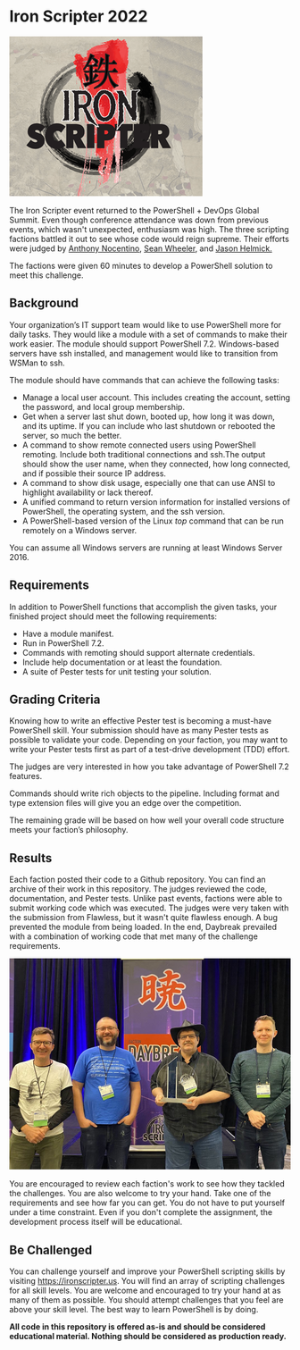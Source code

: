 # Iron Scripter 2022

![iron scripter](./IronScripterLogo.png)

The Iron Scripter event returned to the PowerShell + DevOps Global Summit. Even though conference attendance was down from previous events, which wasn't unexpected, enthusiasm was high. The three scripting factions battled it out to see whose code would reign supreme. Their efforts were judged by [Anthony Nocentino](https://twitter.com/nocentino), [Sean Wheeler](https://twitter.com/swsamwa), and [Jason Helmick.](https://twitter.com/theJasonHelmick)

The factions were given 60 minutes to develop a PowerShell solution to meet this challenge.

## Background

Your organization’s IT support team would like to use PowerShell more for daily tasks. They would like a module with a set of commands to make their work easier. The module should support PowerShell 7.2. Windows-based servers have ssh installed, and management would like to transition from WSMan to ssh.

The module should have commands that can achieve the following tasks:

+ Manage a local user account. This includes creating the account, setting the password, and local group membership.
+ Get when a server last shut down, booted up, how long it was down, and its uptime. If you can include who last shutdown or rebooted the server, so much the better.
+ A command to show remote connected users using PowerShell remoting. Include both traditional connections and ssh.The output should show the user name, when they connected, how long connected, and if possible their source IP address.
+ A command to show disk usage, especially one that can use ANSI to highlight availability or lack thereof.
+ A unified command to return version information for installed versions of PowerShell, the operating system, and the ssh version.
+ A PowerShell-based version of the Linux *top* command that can be run remotely on a Windows server.

You can assume all Windows servers are running at least Windows Server 2016.

## Requirements

In addition to PowerShell functions that accomplish the given tasks, your finished project should meet the following requirements:

+ Have a module manifest.
+ Run in PowerShell 7.2.
+ Commands with remoting should support alternate credentials.
+ Include help documentation or at least the foundation.
+ A suite of Pester tests for unit testing your solution.

## Grading Criteria

Knowing how to write an effective Pester test is becoming a must-have PowerShell skill. Your submission should have as many Pester tests as possible to validate your code. Depending on your faction, you may want to write your Pester tests first as part of a test-drive development (TDD) effort.

The judges are very interested in how you take advantage of PowerShell 7.2 features.

Commands should write rich objects to the pipeline. Including format and type extension files will give you an edge over the competition.

The remaining grade will be based on how well your overall code structure meets your faction’s philosophy.

## Results

Each faction posted their code to a Github repository. You can find an archive of their work in this repository. The judges reviewed the code, documentation, and Pester tests. Unlike past events, factions were able to submit working code which was executed. The judges were very taken with the submission from Flawless, but it wasn't quite flawless enough. A bug prevented the module from being loaded. In the end, Daybreak prevailed with a combination of working code that met many of the challenge requirements.

![Daybreak 2022](Daybreak2022.jpg)

You are encouraged to review each faction's work to see how they tackled the challenges. You are also welcome to try your hand. Take one of the requirements and see how far you can get. You do not have to put yourself under a time constraint. Even if you don't complete the assignment, the development process itself will be educational.

## Be Challenged

You can challenge yourself and improve your PowerShell scripting skills by visiting <https://ironscripter.us>. You will find an array of scripting challenges for all skill levels. You are welcome and encouraged to try your hand at as many of them as possible. You should attempt challenges that you feel are above your skill level. The best way to learn PowerShell is by doing.

__All code in this repository is offered as-is and should be considered educational material. Nothing should be considered as production ready.__
